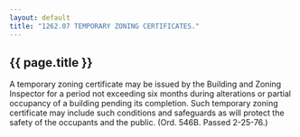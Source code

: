 ```yaml
---
layout: default 
title: "1262.07 TEMPORARY ZONING CERTIFICATES."
---
```


{{ page.title }}
----------------

A temporary zoning certificate may be issued by the Building and Zoning
Inspector for a period not exceeding six months during alterations or
partial occupancy of a building pending its completion. Such temporary
zoning certificate may include such conditions and safeguards as will
protect the safety of the occupants and the public. (Ord. 546B. Passed
2-25-76.)
